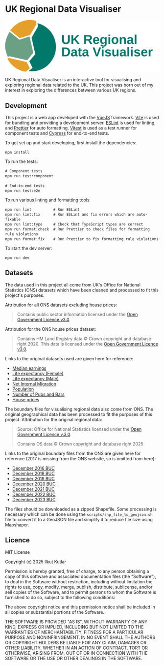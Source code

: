 # UK Regional Data Visualiser

![Project logo with name](./logo_with_name.svg)

UK Regional Data Visualiser is an interactive tool for visualising and exploring regional data related to the UK. This project was born out of my interest in exploring the differences between various UK regions.

## Development

This project is a web app developed with the [VueJS](https://vuejs.org/) framework. [Vite](https://vite.dev/) is used for bundling and providing a development server. [ESLint](https://eslint.org/) is used for linting, and [Prettier](https://prettier.io/) for auto formatting. [Vitest](https://vitest.dev/) is used as a test runner for component tests and [Cypress](https://www.cypress.io/) for end-to-end tests.

To get set up and start developing, first install the dependencies:

```shell
npm install
```

To run the tests:

```shell
# Component tests
npm run test:component

# End-to-end tests
npm run test:e2e
```

To run various linting and formatting tools:

```shell
npm run lint          # Run ESLint
npm run lint:fix      # Run ESLint and fix errors which are auto-fixable
npm run lint:type     # Check that TypeScript types are correct
npm run format:check  # Run Prettier to check files for formatting rule violations
npm run format:fix    # Run Prettier to fix formatting rule violations
```

To start the dev server:

```shell
npm run dev
```

## Datasets

The data used in this project all come from UK's Office for National Statistics (ONS) datasets which have been cleaned and processed to fit this project's purposes.

Attribution for all ONS datasets excluding house prices:

> Contains public sector information licensed under the [Open Government Licence v3.0](http://www.nationalarchives.gov.uk/doc/open-government-licence/version/3/).

Attribution for the ONS house prices dataset:

> Contains HM Land Registry data © Crown copyright and database right 2020. This data is licensed under the [Open Government Licence v3.0](http://www.nationalarchives.gov.uk/doc/open-government-licence/version/3/).

Links to the original datasets used are given here for reference:

- [Median earnings](https://www.ons.gov.uk/datasets/ashe-tables-7-and-8)
- [Life expectancy (Female)](https://www.ons.gov.uk/peoplepopulationandcommunity/healthandsocialcare/healthandlifeexpectancies/bulletins/lifeexpectancyforlocalareasoftheuk/between2001to2003and2018to2020)
- [Life expectancy (Male)](https://www.ons.gov.uk/peoplepopulationandcommunity/healthandsocialcare/healthandlifeexpectancies/bulletins/lifeexpectancyforlocalareasoftheuk/between2001to2003and2018to2020)
- [Net Internal Migration](https://www.gov.uk/government/statistical-data-sets/uk-house-price-index-data-downloads-january-2022)
- [Population](https://www.ons.gov.uk/datasets/mid-year-pop-est/editions/mid-2020-april-2021-geography/versions/1)
- [Number of Pubs and Bars](https://www.ons.gov.uk/businessindustryandtrade/business/activitysizeandlocation/datasets/publichousesandbarsbylocalauthority)
- [House prices](https://www.gov.uk/government/statistical-data-sets/uk-house-price-index-data-downloads-january-2022)

The boundary files for visualising regional data also come from ONS. The original geographical data has been processed to fit the purposes of this project. Attribution for the original regional data:

> Source: Office for National Statistics licensed under the [Open Government Licence v.3.0](http://www.nationalarchives.gov.uk/doc/open-government-licence/version/3/).
>
> Contains OS data © Crown copyright and database right 2025

Links to the original boundary files from the ONS are given here for reference (2017 is missing from the ONS website, so is omitted from here):

- [December 2016 BUC](https://geoportal.statistics.gov.uk/datasets/ons::local-authority-districts-december-2016-boundaries-uk-buc/about)
- [December 2018 BUC](https://geoportal.statistics.gov.uk/datasets/ons::local-authority-districts-december-2018-boundaries-uk-buc-1/about)
- [December 2019 BUC](https://geoportal.statistics.gov.uk/datasets/ons::local-authority-districts-december-2019-boundaries-uk-buc-1/about)
- [December 2020 BUC](https://geoportal.statistics.gov.uk/datasets/ons::local-authority-districts-december-2020-boundaries-uk-buc/about)
- [December 2021 BUC](https://geoportal.statistics.gov.uk/datasets/ons::local-authority-districts-december-2021-boundaries-uk-buc-2/about)
- [December 2022 BUC](https://geoportal.statistics.gov.uk/datasets/ons::local-authority-districts-december-2022-boundaries-uk-buc-2/about)
- [December 2023 BUC](https://geoportal.statistics.gov.uk/datasets/ons::local-authority-districts-december-2023-boundaries-uk-buc-2/about)

The files should be downloaded as a zipped Shapefile. Some processing is necessary which can be done using the `scripts/shp_file_to_geojson.sh` file to convert it to a GeoJSON file and simplify it to reduce file size using Mapshaper.

## Licence

MIT License

Copyright (c) 2025 Ilkut Kutlar

Permission is hereby granted, free of charge, to any person obtaining a copy
of this software and associated documentation files (the "Software"), to deal
in the Software without restriction, including without limitation the rights
to use, copy, modify, merge, publish, distribute, sublicense, and/or sell
copies of the Software, and to permit persons to whom the Software is
furnished to do so, subject to the following conditions:

The above copyright notice and this permission notice shall be included in all
copies or substantial portions of the Software.

THE SOFTWARE IS PROVIDED "AS IS", WITHOUT WARRANTY OF ANY KIND, EXPRESS OR
IMPLIED, INCLUDING BUT NOT LIMITED TO THE WARRANTIES OF MERCHANTABILITY,
FITNESS FOR A PARTICULAR PURPOSE AND NONINFRINGEMENT. IN NO EVENT SHALL THE
AUTHORS OR COPYRIGHT HOLDERS BE LIABLE FOR ANY CLAIM, DAMAGES OR OTHER
LIABILITY, WHETHER IN AN ACTION OF CONTRACT, TORT OR OTHERWISE, ARISING FROM,
OUT OF OR IN CONNECTION WITH THE SOFTWARE OR THE USE OR OTHER DEALINGS IN THE
SOFTWARE.

